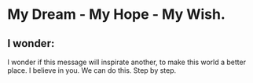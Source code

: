 # My Dream - My Hope - My Wish.

I wonder:
-----------
I wonder if this message will inspirate another, to make this world a better place. I believe in you. We can do this. Step by step.
